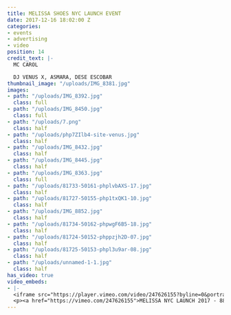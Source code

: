 ```yaml
---
title: MELISSA SHOES NYC LAUNCH EVENT
date: 2017-12-16 18:02:00 Z
categories:
- events
- advertising
- video
position: 14
credit_text: |-
  MC CAROL

  DJ VENUS X, ASMARA, DESE ESCOBAR
thumbnail_image: "/uploads/IMG_8381.jpg"
images:
- path: "/uploads/IMG_8392.jpg"
  class: full
- path: "/uploads/IMG_8450.jpg"
  class: full
- path: "/uploads/7.png"
  class: half
- path: "/uploads/php7ZIlb4-site-venus.jpg"
  class: half
- path: "/uploads/IMG_8432.jpg"
  class: half
- path: "/uploads/IMG_8445.jpg"
  class: half
- path: "/uploads/IMG_8363.jpg"
  class: full
- path: "/uploads/81733-50161-phplvbAXS-17.jpg"
  class: half
- path: "/uploads/81727-50155-php1txQK1-10.jpg"
  class: half
- path: "/uploads/IMG_8852.jpg"
  class: half
- path: "/uploads/81734-50162-phpwgF6B5-18.jpg"
  class: half
- path: "/uploads/81724-50152-phppzjh2D-07.jpg"
  class: half
- path: "/uploads/81725-50153-phpl3u9ar-08.jpg"
  class: half
- path: "/uploads/unnamed-1-1.jpg"
  class: half
has_video: true
video_embeds:
- |-
  <iframe src="https://player.vimeo.com/video/247626155?byline=0&portrait=0" width="1230" height="692" frameborder="0" webkitallowfullscreen mozallowfullscreen allowfullscreen></iframe>
  <p><a href="https://vimeo.com/247626155">MELISSA NYC LAUNCH 2017 - 88 PALACE</a> from <a href="https://vimeo.com/user30551234">Batu Projects</a> on <a href="https://vimeo.com">Vimeo</a>.</p>
---
```


